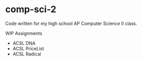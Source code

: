 comp-sci-2
==========

Code written for my high school AP Computer Science II class.

WIP Assignments
- ACSL DNA
- ACSL PriceList
- ACSL Radical

